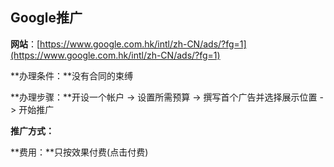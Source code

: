 ## Google推广

**网站**：[https://www.google.com.hk/intl/zh-CN/ads/?fg=1](https://www.google.com.hk/intl/zh-CN/ads/?fg=1)

**办理条件：**没有合同的束缚

**办理步骤：**开设一个帐户 -&gt; 设置所需预算 -&gt; 撰写首个广告并选择展示位置 -&gt; 开始推广

**推广方式：**

**费用：**只按效果付费\(点击付费\)

